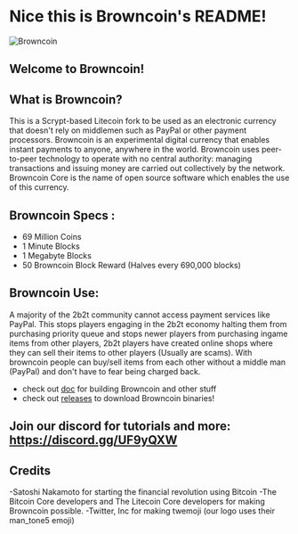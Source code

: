 # Nice this is Browncoin's README!

![Browncoin](https://cdn.discordapp.com/icons/681280771041918987/5d0eeccb636cffea0b2af3c254acf81c.png?size=256)

## Welcome to Browncoin! 

What is Browncoin?
----------------
This is a Scrypt-based Litecoin fork to be used as an electronic currency that doesn't rely on middlemen such as PayPal or other payment processors.
Browncoin is an experimental digital currency that enables instant payments to
anyone, anywhere in the world. Browncoin uses peer-to-peer technology to operate
with no central authority: managing transactions and issuing money are carried
out collectively by the network. Browncoin Core is the name of open source
software which enables the use of this currency.

## Browncoin Specs :
- 69 Million Coins
- 1 Minute Blocks
- 1 Megabyte Blocks
- 50 Browncoin Block Reward (Halves every 690,000 blocks)
## Browncoin Use:
A majority of the 2b2t community cannot access payment services like PayPal. This stops players engaging in the 2b2t economy halting them from purchasing priority queue and stops newer players from purchasing ingame items from other players, 2b2t players have created online shops where they can sell their items to other players (Usually are scams). With browncoin people can buy/sell items from each other without a middle man (PayPal) and don't have to fear being charged back.

- check out [doc](https://github.com/SoiledCold5/Browncoin/tree/master/doc) for building Browncoin and other stuff
- check out [releases](https://github.com/SoiledCold5/Browncoin/releases/) to download Browncoin binaries!
## Join our discord for tutorials and more: https://discord.gg/UF9yQXW

## Credits
-Satoshi Nakamoto for starting the financial revolution using Bitcoin
-The Bitcoin Core developers and The Litecoin Core developers for making Browncoin possible.
-Twitter, Inc for making twemoji (our logo uses their man_tone5 emoji)
